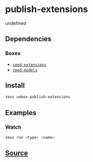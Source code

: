 
publish-extensions
====================


undefined



## Dependencies
### Boxes
* [`seed-extensions`](seed-extensions.md)
* [`seed-models`](seed-models.md)




## Install
```bash
zeus unbox publish-extensions
```
## Examples
### Watch 
```bash
zeus run <type> <name>
```










## [Source](https://github.com/liquidapps-io/zeus-sdk/tree/master/boxes/groups/core/publish-extensions)